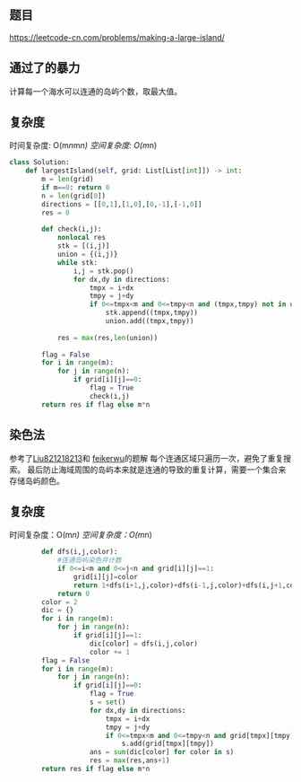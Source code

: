 ## 题目
https://leetcode-cn.com/problems/making-a-large-island/

## 通过了的暴力
计算每一个海水可以连通的岛屿个数，取最大值。
## 复杂度
时间复杂度: O(m*n*m*n)
空间复杂度: O(m*n)
```python
class Solution:
    def largestIsland(self, grid: List[List[int]]) -> int:
        m = len(grid)
        if m==0: return 0
        n = len(grid[0])
        directions = [[0,1],[1,0],[0,-1],[-1,0]]
        res = 0
        
        def check(i,j):
            nonlocal res
            stk = [(i,j)]
            union = {(i,j)}
            while stk:
                i,j = stk.pop()
                for dx,dy in directions:
                    tmpx = i+dx
                    tmpy = j+dy
                    if 0<=tmpx<m and 0<=tmpy<n and (tmpx,tmpy) not in union and grid[tmpx][tmpy]==1:
                        stk.append((tmpx,tmpy))
                        union.add((tmpx,tmpy))
                        
            res = max(res,len(union))
        
        flag = False
        for i in range(m):
            for j in range(n):                
                if grid[i][j]==0:  
                    flag = True    
                    check(i,j)
        return res if flag else m*n
```
## 染色法
参考了[Liu821218213](https://github.com/leetcode-pp/91alg-1/issues/104#issuecomment-674736362)和
[feikerwu](https://github.com/leetcode-pp/91alg-1/issues/104#issuecomment-674775308)的题解
每个连通区域只遍历一次，避免了重复搜索。
最后防止海域周围的岛屿本来就是连通的导致的重复计算，需要一个集合来存储岛屿颜色。
## 复杂度
时间复杂度：O(m*n)
空间复杂度：O(m*n)

```python
        def dfs(i,j,color):
            #连通岛屿染色并计数
            if 0<=i<m and 0<=j<n and grid[i][j]==1:
                grid[i][j]=color
                return 1+dfs(i+1,j,color)+dfs(i-1,j,color)+dfs(i,j+1,color)+dfs(i,j-1,color)
            return 0
        color = 2
        dic = {}
        for i in range(m):
            for j in range(n):
                if grid[i][j]==1:
                    dic[color] = dfs(i,j,color)
                    color += 1
        flag = False
        for i in range(m):
            for j in range(n):
                if grid[i][j]==0:
                    flag = True
                    s = set()
                    for dx,dy in directions:
                        tmpx = i+dx
                        tmpy = j+dy
                        if 0<=tmpx<m and 0<=tmpy<n and grid[tmpx][tmpy]>1:
                            s.add(grid[tmpx][tmpy])
                    ans = sum(dic[color] for color in s)
                    res = max(res,ans+1)
        return res if flag else m*n
```
